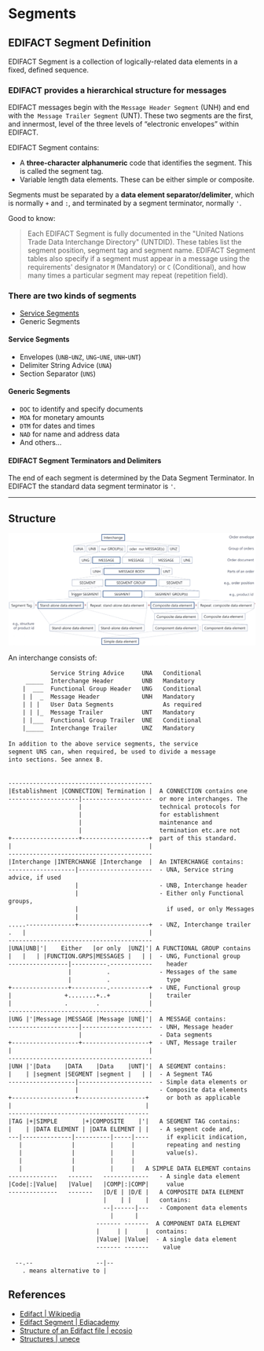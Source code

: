 # Segments

## EDIFACT Segment Definition

EDIFACT Segment is a collection of logically-related data elements in a fixed, defined sequence. 

### EDIFACT provides a hierarchical structure for messages
 
EDIFACT messages begin with the `Message Header Segment` (UNH) and end with the` Message Trailer Segment` (UNT). 
These two segments are the first, and innermost, level of the three levels of “electronic envelopes” within EDIFACT.

EDIFACT Segment contains:

* A **three-character alphanumeric** code that identifies the segment. This is called the segment tag.
* Variable length data elements. These can be either simple or composite.

Segments must be separated by a **data element separator/delimiter**, which is normally `+` and `:`, and 
terminated by a segment terminator, normally `'`.

Good to know: 

> Each EDIFACT Segment is fully documented in the "United Nations Trade Data Interchange Directory" (UNTDID). 
These tables list the segment position, segment tag and segment name. 
EDIFACT Segment tables also specify if a segment must appear in a message using the requirements' designator
`M` (Mandatory) or `C` (Conditional), and how many times a particular segment may repeat (repetition field).

### There are two kinds of segments

* [Service Segments](service-segments-spec.md)
* Generic Segments

#### Service Segments

* Envelopes (`UNB`-`UNZ`, `UNG`-`UNE`, `UNH`-`UNT`)
* Delimiter String Advice (`UNA`)
* Section Separator (`UNS`)

#### Generic Segments

* `DOC` to identify and specify documents
* `MOA` for monetary amounts
* `DTM` for dates and times
* `NAD` for name and address data
* And others...

#### EDIFACT Segment Terminators and Delimiters

The end of each segment is determined by the Data Segment Terminator. 
In EDIFACT the standard data segment terminator is `'`.
 
---
## Structure

![Image of the EDIFACT structure](EDIFACT-structure.png)

An interchange consists of:

```
            Service String Advice     UNA   Conditional
     _____  Interchange Header        UNB   Mandatory
    |  ___  Functional Group Header   UNG   Conditional
    | |  _  Message Header            UNH   Mandatory
    | | |   User Data Segments              As required
    | | |_  Message Trailer           UNT   Mandatory
    | |___  Functional Group Trailer  UNE   Conditional
    |_____  Interchange Trailer       UNZ   Mandatory

In addition to the above service segments, the service
segment UNS can, when required, be used to divide a message
into sections. See annex B.


-----------------------------------------
|Establishment |CONNECTION| Termination |  A CONNECTION contains one
--------------------|--------------------  or more interchanges. The
                    |                      technical protocols for
                    |                      for establishment
                    |                      maintenance and
                    |                      termination etc.are not
+-------------------+-------------------+  part of this standard.
|                                       |
-----------------------------------------
|Interchange |INTERCHANGE |Interchange  |  An INTERCHANGE contains:
-------------------|---------------------  - UNA, Service string advice, if used
                   |                       - UNB, Interchange header
                   |                       - Either only Functional groups, 
                   |                         if used, or only Messages
                   |
.....--------------+--------------------+  - UNZ, Interchange trailer
.   |                                   |
-----------------------------------------
|UNA|UNB|'|    Either   |or only  |UNZ|'| A FUNCTIONAL GROUP contains
|   |   | |FUNCTION.GRPS|MESSAGES |   | |  - UNG, Functional group
-----------------|----------.------------    header
                 |          .              - Messages of the same
                 |          .                type
+----------------+----------.-----------+  - UNE, Functional group
|               +........+..+           |    trailer
|               .        .              |
-----------------------------------------
|UNG |'|Message |MESSAGE |Message |UNE|'|  A MESSAGE contains:
--------------------|--------------------  - UNH, Message header
                    |                      - Data segments
+-------------------+-------------------+  - UNT, Message trailer
|                                       |
-----------------------------------------
|UNH |'|Data    |DATA    |Data    |UNT|'|  A SEGMENT contains:
|    | |segment |SEGMENT |segment |   | |  - A Segment TAG
-------------------|---------------------  - Simple data elements or
                   |                       - Composite data elements
+------------------+-------------------+     or both as applicable
|                                      |
----------------------------------------
|TAG |+|SIMPLE       |+|COMPOSITE    |'|   A SEGMENT TAG contains:
|    | |DATA ELEMENT | |DATA ELEMENT | |   - A segment code and,
---|--------------|----------|-----|----     if explicit indication,
   |              |          |     |         repeating and nesting
   |              |          |     |         value(s). 
   |              |          |     |
   |              |          |     |   A SIMPLE DATA ELEMENT contains
--------------   -------   -------------   - A single data element
|Code|:|Value|   |Value|   |COMP|:|COMP|     value
--------------   -------   |D/E | |D/E |   A COMPOSITE DATA ELEMENT
                           |    | |    |   contains:
                           --|------|---   - Component data elements
                             |      |
                         ------- -------  A COMPONENT DATA ELEMENT
                         |     | |     |  contains:
                         |Value| |Value|  - A single data element
                         ------- -------    value

  --.--                  --|--
    . means alternative to |
```

## References

* [Edifact | Wikipedia](https://en.wikipedia.org/wiki/EDIFACT)
* [Edifact Segment | Ediacademy](https://ediacademy.com/blog/edifact-segment/)
* [Structure of an Edifact file | ecosio](https://ecosio.com/en/blog/edi-standards-overview-structure-of-an-edifact-file/)
* [Structures | unece](http://www.unece.org/fileadmin/DAM/trade/edifact/untdid/d422_s.htm#structures)
